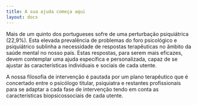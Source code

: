 ```yaml
---
title: A sua ajuda começa aqui
layout: docs
---
```

Mais de um quinto dos portugueses sofre de uma perturbação psiquiátrica (22,9%). Esta elevada prevalência de problemas do foro psicológico e psiquiátrico sublinha a necessidade de respostas terapêuticas no âmbito da saúde mental no nosso país. Estas respostas, para serem mais eficazes, devem contemplar uma ajuda específica e personalizada, capaz de se ajustar às características individuais e sociais de cada utente.

A nossa filosofia de intervenção é pautada por um plano terapêutico que é concertado entre o psicólogo titular, psiquiatra e restantes profissionais para se adaptar a cada fase de intervenção tendo em conta as características biopsicossociais de cada utente.
